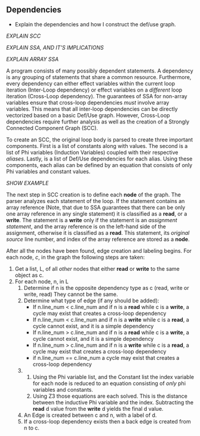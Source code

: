 Dependencies
---
* Explain the dependencies and how I construct the def/use graph.
<!--- Dependencies fall into two categories:  _definition_, _use_ (Def/Use dependency) and _read_, _write_ (R/W dependency). -->
_EXPLAIN SCC_

_EXPLAIN SSA, AND IT'S IMPLICATIONS_

_EXPLAIN ARRAY SSA_

A program consists of many possibly dependent statements. A dependency is
any grouping of statements that share a common resource. 
Furthermore, every dependency can either effect
variables within the current loop iteration (Inter-Loop dependency) or
effect variables on a _different_ loop iteration (Cross-Loop dependency). 
The guarantees of SSA for non-array variables ensure that cross-loop 
dependencies _must_ involve array variables. This means that all 
inter-loop dependencies can be directly vectorized based on a basic
Def/Use graph. However, Cross-Loop dependencies require further analysis as 
well as the creation of a Strongly Connected Component Graph (SCC). 

To create an SCC, the original loop body is parsed to create three important
components. First is a list of constants along with values. The second
is a list of Phi variables (Induction Variables) coupled with their respective
_aliases_. Lastly, is a list of Def/Use dependencies for each alias.
Using these components, each alias can be defined by an equation that consists
of only Phi variables and constant values.   

_SHOW EXAMPLE_

The next step in SCC creation is to define each **node** of the graph. The parser
analyzes each statement of the loop. If the statement contains an array 
reference (Note, that due to SSA guarantees that there can be only one array 
reference in any single statement) it is classified as a **read**, or a **write**. 
The statement is a **write** only if the statement is an _assignment statement_, and 
the array reference is on the left-hand side of the assignment, otherwise it is classified 
as a **read**. This statement, its _original source_ line number, and index of the 
array reference are stored as a **node**.

After all the nodes have been found, edge creation and labeling begins. 
For each node, _c_, in the graph the following steps are taken:
1. Get a list, L, of all _other_ nodes that either **read** or **write** 
    to the same object as c.
2. For each node, n, in L
    1. Determine if n is the opposite dependency type as c 
        (read, write or write, read)  They cannot be the same.
    2. Determine what type of edge (if any should be added):
        * If n.line_num < c.line_num and if n is a **read** while c is a **write**, 
            a cycle may exist that creates a cross-loop dependency
        * If n.line_num < c.line_num and if n is a **write** while c is a **read**, 
            a cycle cannot exist, and it is a simple dependency
        * If n.line_num > c.line_num and if n is a **read** while c is a **write**, a
            cycle cannot exist, and it is a simple dependency
        * If n.line_num > c.line_num and if n is a **write** while c is a **read**, 
            a cycle may exist that creates a cross-loop dependency
        * if n.line_num == c.line_num a cycle may exist that creates 
            a cross-loop dependency
    3. 
        1. Using the Phi variable list, and the Constant list the index variable 
            for each node is reduced to an equation consisting of _only_ phi 
            variables and constants.
        2. Using Z3 those equations are each solved. This is the distance between the 
            inductive Phi variable and the index. Subtracting the **read** d value from the 
            **write** d yields the final d value. 
    4. An Edge is created between c and n, with a label of d.
    5. If a cross-loop dependency exists then a back edge is created from n to c.

 
